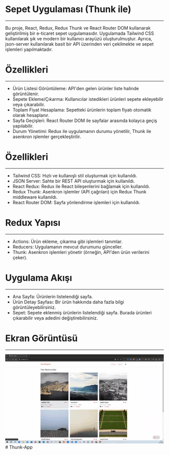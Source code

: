 <h1> Sepet Uygulaması (Thunk ile) </h1>
<hr>

Bu proje, React, Redux, Redux Thunk ve React Router DOM kullanarak geliştirilmiş bir e-ticaret sepet uygulamasıdır. Uygulamada Tailwind CSS kullanılarak şık ve modern bir kullanıcı arayüzü oluşturulmuştur. Ayrıca, json-server kullanılarak basit bir API üzerinden veri çekilmekte ve sepet işlemleri yapılmaktadır. <br>

<h1> Özellikleri </h1>
<hr>

- Ürün Listesi Görüntüleme: API'den gelen ürünler liste halinde görüntülenir. <br>
- Sepete Ekleme/Çıkarma: Kullanıcılar istedikleri ürünleri sepete ekleyebilir veya çıkarabilir. <br>
- Toplam Fiyat Hesaplama: Sepetteki ürünlerin toplam fiyatı otomatik olarak hesaplanır. <br>
- Sayfa Geçişleri: React Router DOM ile sayfalar arasında kolayca geçiş yapılabilir. <br>
- Durum Yönetimi: Redux ile uygulamanın durumu yönetilir, Thunk ile asenkron işlemler gerçekleştirilir. <br>

<h1> Özellikleri </h1>
<hr>

- Tailwind CSS: Hızlı ve kullanışlı stil oluşturmak için kullanıldı. <br>
- JSON Server: Sahte bir REST API oluşturmak için kullanıldı. <br>
- React Redux: Redux ile React bileşenlerini bağlamak için kullanıldı. <br>
- Redux Thunk: Asenkron işlemler (API çağrıları) için Redux Thunk middleware kullanıldı. <br>
- React Router DOM: Sayfa yönlendirme işlemleri için kullanıldı. <br>

<h1> Redux Yapısı </h1>
<hr>

- Actions: Ürün ekleme, çıkarma gibi işlemleri tanımlar. <br>
- Reducers: Uygulamanın mevcut durumunu günceller. <br>
- Thunk: Asenkron işlemleri yönetir (örneğin, API'den ürün verilerini çeker). <br>

<h1> Uygulama Akışı </h1>
<hr>

- Ana Sayfa: Ürünlerin listelendiği sayfa. <br>
- Ürün Detay Sayfası: Bir ürün hakkında daha fazla bilgi görüntüleyebilirsiniz. <br>
- Sepet: Sepete eklenmiş ürünlerin listelendiği sayfa. Burada ürünleri çıkarabilir veya adedini değiştirebilirsiniz. <br>

<h1> Ekran Görüntüsü </h1>
<hr>

![](images/Thunk.gif)
#   T h u n k - A p p 
 
 